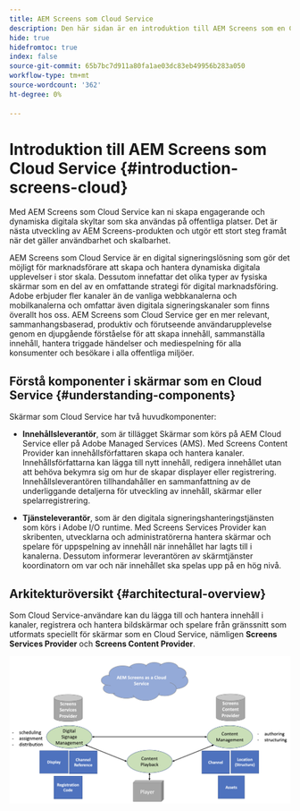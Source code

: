 ```yaml
---
title: AEM Screens som Cloud Service
description: Den här sidan är en introduktion till AEM Screens som en Cloud Service.
hide: true
hidefromtoc: true
index: false
source-git-commit: 65b7bc7d911a80fa1ae03dc83eb49956b283a050
workflow-type: tm+mt
source-wordcount: '362'
ht-degree: 0%

---
```



# Introduktion till AEM Screens som Cloud Service {#introduction-screens-cloud}

Med AEM Screens som Cloud Service kan ni skapa engagerande och dynamiska digitala skyltar som ska användas på offentliga platser. Det är nästa utveckling av AEM Screens-produkten och utgör ett stort steg framåt när det gäller användbarhet och skalbarhet.

AEM Screens som Cloud Service är en digital signeringslösning som gör det möjligt för marknadsförare att skapa och hantera dynamiska digitala upplevelser i stor skala. Dessutom innefattar det olika typer av fysiska skärmar som en del av en omfattande strategi för digital marknadsföring. Adobe erbjuder fler kanaler än de vanliga webbkanalerna och mobilkanalerna och omfattar även digitala signeringskanaler som finns överallt hos oss. AEM Screens som Cloud Service ger en mer relevant, sammanhangsbaserad, produktiv och förutseende användarupplevelse genom en djupgående förståelse för att skapa innehåll, sammanställa innehåll, hantera triggade händelser och mediespelning för alla konsumenter och besökare i alla offentliga miljöer.

## Förstå komponenter i skärmar som en Cloud Service {#understanding-components}

Skärmar som Cloud Service har två huvudkomponenter:

* **Innehållsleverantör**, som är tillägget Skärmar som körs på AEM Cloud Service eller på Adobe Managed Services (AMS). Med Screens Content Provider kan innehållsförfattaren skapa och hantera kanaler. Innehållsförfattarna kan lägga till nytt innehåll, redigera innehållet utan att behöva bekymra sig om hur de skapar displayer eller registrering. Innehållsleverantören tillhandahåller en sammanfattning av de underliggande detaljerna för utveckling av innehåll, skärmar eller spelarregistrering.

* **Tjänsteleverantör**, som är den digitala signeringshanteringstjänsten som körs i Adobe I/O runtime. Med Screens Services Provider kan skribenten, utvecklarna och administratörerna hantera skärmar och spelare för uppspelning av innehåll när innehållet har lagts till i kanalerna. Dessutom informerar leverantören av skärmtjänster koordinatorn om var och när innehållet ska spelas upp på en hög nivå.


## Arkitekturöversikt {#architectural-overview}

Som Cloud Service-användare kan du lägga till och hantera innehåll i kanaler, registrera och hantera bildskärmar och spelare från gränssnitt som utformats speciellt för skärmar som en Cloud Service, nämligen **Screens Services Provider** och **Screens Content Provider**.

![bild](/help/screens-cloud/assets/architecture-screenscloud.png)

